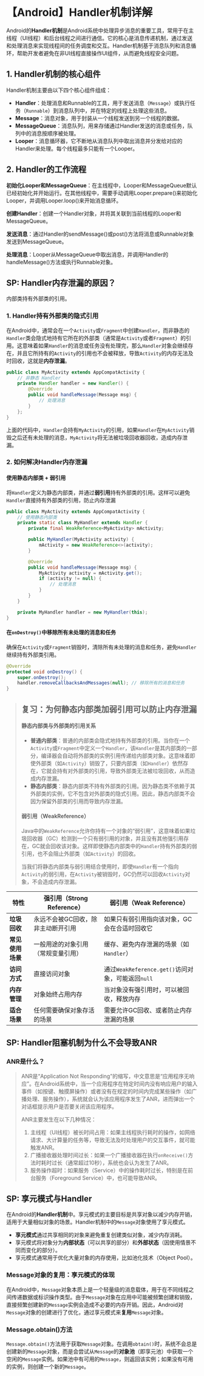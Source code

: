 # 【Android】Handler机制详解

Android的**Handler机制**是Android系统中处理异步消息的重要工具，常用于在主线程（UI线程）和后台线程之间进行通信。它的核心是消息传递机制，通过发送和处理消息来实现线程间的任务调度和交互。Handler机制基于消息队列和消息循环，帮助开发者避免在非UI线程直接操作UI组件，从而避免线程安全问题。

## 1. **Handler机制的核心组件**

Handler机制主要由以下四个核心组件组成：

- **Handler**：处理消息和Runnable的工具，用于发送消息（`Message`）或执行任务（`Runnable`）到消息队列中，并在特定的线程上处理这些消息。
- **Message**：消息对象，用于封装从一个线程发送到另一个线程的数据。
- **MessageQueue**：消息队列，用来存储通过Handler发送的消息或任务，队列中的消息按顺序被处理。
- **Looper**：消息循环器，它不断地从消息队列中取出消息并分发给对应的Handler来处理。每个线程最多只能有一个Looper。 

## 2. Handler的工作流程

**初始化Looper和MessageQueue**：在主线程中，Looper和MessageQueue默认已经初始化并开始运行。在其他线程中，需要手动调用Looper.prepare()来初始化Looper，并调用Looper.loop()来开始消息循环。

**创建Handler**：创建一个Handler对象，并将其关联到当前线程的Looper和MessageQueue。

**发送消息**：通过Handler的sendMessage()或post()方法将消息或Runnable对象发送到MessageQueue。

**处理消息**：Looper从MessageQueue中取出消息，并调用Handler的handleMessage()方法或执行Runnable对象。







## SP: Handler内存泄漏的原因？

内部类持有外部类的引用。

### 1. **Handler持有外部类的隐式引用**

在Android中，通常会在一个`Activity`或`Fragment`中创建`Handler`，而非静态的`Handler`类会隐式地持有它所在的外部类（通常是`Activity`或者`Fragment`）的引用。这意味着如果`Handler`的消息或任务没有处理完，那么`Handler`对象会继续存在，并且它所持有的`Activity`的引用也不会被释放，导致`Activity`的内存无法及时回收，这就是**内存泄漏**。

```java
public class MyActivity extends AppCompatActivity {
    // 非静态 Handler
    private Handler handler = new Handler() {
        @Override
        public void handleMessage(Message msg) {
            // 处理消息
        }
    };
}
```

上面的代码中，`Handler`会持有`MyActivity`的引用，如果`Handler`在`MyActivity`销毁之后还有未处理的消息，`MyActivity`将无法被垃圾回收器回收，造成内存泄漏。

### 2. 如何解决Handler内存泄漏

#### **使用静态内部类 + 弱引用**

将`Handler`定义为静态内部类，并通过**弱引用**持有外部类的引用。这样可以避免`Handler`直接持有外部类的引用，防止内存泄漏

```java
public class MyActivity extends AppCompatActivity {
    // 使用静态内部类
    private static class MyHandler extends Handler {
        private final WeakReference<MyActivity> mActivity;

        public MyHandler(MyActivity activity) {
            mActivity = new WeakReference<>(activity);
        }

        @Override
        public void handleMessage(Message msg) {
            MyActivity activity = mActivity.get();
            if (activity != null) {
                // 处理消息
            }
        }
    }

    private MyHandler handler = new MyHandler(this);
}
```

#### **在`onDestroy()`中移除所有未处理的消息和任务**

确保在`Activity`或`Fragment`销毁时，清除所有未处理的消息和任务，避免`Handler`继续持有外部类引用。

```java
@Override
protected void onDestroy() {
    super.onDestroy();
    handler.removeCallbacksAndMessages(null); // 移除所有的消息和任务
}
```

> ## 复习：**为何静态内部类加弱引用可以防止内存泄漏**
>
> #### **静态内部类与外部类的引用关系**
>
> - **普通内部类**：普通的内部类会隐式地持有外部类的引用。当你在一个`Activity`或`Fragment`中定义一个`Handler`，该`Handler`是其内部类的一部分，编译器会自动将外部类的实例引用传递给内部类对象。这意味着即使外部类（如`Activity`）销毁了，只要内部类（如`Handler`）依然存在，它就会持有对外部类的引用，导致外部类无法被垃圾回收，从而造成内存泄漏。
> - **静态内部类**：静态内部类不持有外部类的引用。因为静态类不依赖于其外部类的实例，它不包含对外部类的隐式引用。因此，静态内部类不会因为保留外部类的引用而导致内存泄漏。
>
> #### **弱引用（WeakReference）**
>
> Java中的`WeakReference`允许你持有一个对象的“弱引用”，这意味着如果垃圾回收器（GC）检测到一个只有弱引用的对象，并且没有其他强引用存在，GC就会回收该对象。这样即使静态内部类中的`Handler`持有外部类的弱引用，也不会阻止外部类（如`Activity`）的回收。
>
> 当我们将静态内部类与弱引用结合使用时，即使`Handler`有一个指向`Activity`的弱引用，在`Activity`被销毁时，GC仍然可以回收`Activity`对象，不会造成内存泄漏。

| **特性**         | **强引用（Strong Reference）**     | **弱引用（Weak Reference）**                      |
| ---------------- | ---------------------------------- | ------------------------------------------------- |
| **垃圾回收**     | 永远不会被GC回收，除非主动断开引用 | 如果只有弱引用指向该对象，GC会在合适时回收它      |
| **常见使用场景** | 一般用途的对象引用（常规变量引用） | 缓存、避免内存泄漏的场景（如`Handler`）           |
| **访问方式**     | 直接访问对象                       | 通过`WeakReference.get()`访问对象，可能返回`null` |
| **内存管理**     | 对象始终占用内存                   | 当对象没有强引用时，可以被回收，释放内存          |
| **适合场景**     | 任何需要确保对象存活的场景         | 需要允许GC回收、或者防止内存泄漏的场景            |



## SP: Handler阻塞机制为什么不会导致ANR

### ANR是什么？

> ANR是“Application Not Responding”的缩写，中文意思是“应用程序无响应”。在Android系统中，当一个应用程序在特定时间内没有响应用户的输入事件（如按键、触摸屏操作）或者没有在规定的时间内完成某些操作（如广播处理、服务操作），系统就会认为该应用程序发生了ANR，进而弹出一个对话框提示用户是否要关闭该应用程序。
>
> ANR主要发生在以下几种情况：
>
> 1. 主线程（UI线程）被长时间占用：如果主线程执行耗时的操作，如网络请求、大计算量的任务等，导致无法及时处理用户的交互事件，就可能触发ANR。
> 2. 广播接收器处理时间过长：如果一个广播接收器在执行`onReceive()`方法时耗时过长（通常超过10秒），系统也会认为发生了ANR。
> 3. 服务操作超时：如果服务（Service）中的操作耗时过长，特别是在前台服务（Foreground Service）中，也可能导致ANR。

## SP: 享元模式与Handler

在Android的**Handler机制**中。享元模式的主要目标是共享对象以减少内存开销，适用于大量相似对象的场景。Handler机制中的`Message`对象使用了享元模式。

- **享元模式**通过共享相同的对象来避免重复创建类似对象，减少内存消耗。
- 享元模式将对象分为**内部状态**（可以共享的部分）和**外部状态**（因使用情景不同而变化的部分）。
- 享元模式通常用于优化大量对象的内存使用，比如池化技术（Object Pool）。

### **Message对象的复用：享元模式的体现**

在Android中，`Message`对象本质上是一个轻量级的消息载体，用于在不同线程之间传递数据或标识操作类型。由于`Message`对象在应用中可能被频繁创建和销毁，直接频繁创建新的`Message`实例会造成不必要的内存开销。因此，Android对`Message`对象的创建进行了优化，通过享元模式来**复用**`Message`对象。

### **Message.obtain()方法**

`Message.obtain()`方法用于获取`Message`对象。在调用`obtain()`时，系统不会总是创建新的`Message`对象，而是会尝试从`Message`的**对象池**（即享元池）中获取一个空闲的`Message`实例。如果池中有可用的`Message`，则返回该实例；如果没有可用的实例，则创建一个新的`Message`。

